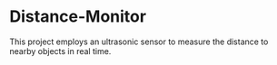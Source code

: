 # Distance-Monitor
This project employs an ultrasonic sensor to measure the distance to nearby objects in real time.
